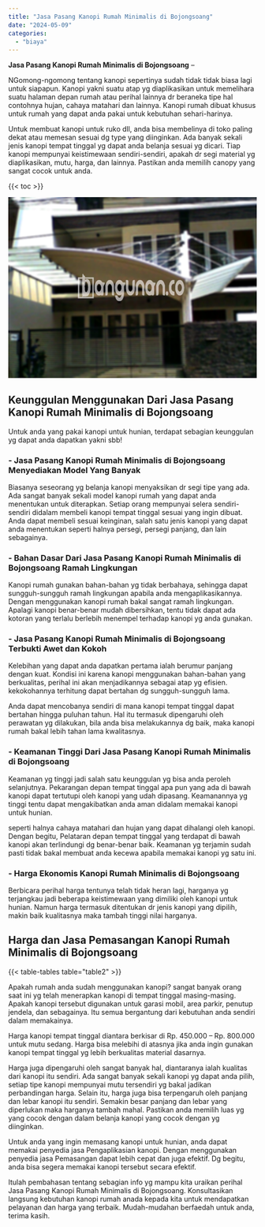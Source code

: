 ```yaml
---
title: "Jasa Pasang Kanopi Rumah Minimalis di Bojongsoang"
date: "2024-05-09"
categories: 
  - "biaya"
---
```


**Jasa Pasang Kanopi Rumah Minimalis di Bojongsoang** –

NGomong-ngomong tentang kanopi sepertinya sudah tidak tidak biasa lagi untuk siapapun. Kanopi yakni suatu atap yg diaplikasikan untuk memelihara suatu halaman depan rumah atau perihal lainnya dr beraneka tipe hal contohnya hujan, cahaya matahari dan lainnya. Kanopi rumah dibuat khusus untuk rumah yang dapat anda pakai untuk kebutuhan sehari-harinya.

Untuk membuat kanopi untuk ruko dll, anda bisa membelinya di toko paling dekat atau memesan sesuai dg type yang diinginkan. Ada banyak sekali jenis kanopi tempat tinggal yg dapat anda belanja sesuai yg dicari. Tiap kanopi mempunyai keistimewaan sendiri-sendiri, apakah dr segi material yg diaplikasikan, mutu, harga, dan lainnya. Pastikan anda memilih canopy yang sangat cocok untuk anda.

{{< toc >}}

![Jasa Pasang Kanopi Rumah Minimalis di Bojongsoang](/images/harga-kanopi-minimalis-03.png)

## Keunggulan Menggunakan Dari Jasa Pasang Kanopi Rumah Minimalis di Bojongsoang

Untuk anda yang pakai kanopi untuk hunian, terdapat sebagian keunggulan yg dapat anda dapatkan yakni sbb!

### \- Jasa Pasang Kanopi Rumah Minimalis di Bojongsoang Menyediakan Model Yang Banyak

Biasanya seseorang yg belanja kanopi menyaksikan dr segi tipe yang ada. Ada sangat banyak sekali model kanopi rumah yang dapat anda menentukan untuk diterapkan. Setiap orang mempunyai selera sendiri-sendiri didalam membeli kanopi tempat tinggal sesuai yang ingin dibuat. Anda dapat membeli sesuai keinginan, salah satu jenis kanopi yang dapat anda menentukan seperti halnya persegi, persegi panjang, dan lain sebagainya.

### \- Bahan Dasar Dari Jasa Pasang Kanopi Rumah Minimalis di Bojongsoang Ramah Lingkungan

Kanopi rumah gunakan bahan-bahan yg tidak berbahaya, sehingga dapat sungguh-sungguh ramah lingkungan apabila anda mengaplikasikannya. Dengan menggunakan kanopi rumah bakal sangat ramah lingkungan. Apalagi kanopi benar-benar mudah dibersihkan, tentu tidak dapat ada kotoran yang terlalu berlebih menempel terhadap kanopi yg anda gunakan.

### \- Jasa Pasang Kanopi Rumah Minimalis di Bojongsoang Terbukti Awet dan Kokoh

Kelebihan yang dapat anda dapatkan pertama ialah berumur panjang dengan kuat. Kondisi ini karena kanopi menggunakan bahan-bahan yang berkualitas, perihal ini akan menjadikannya sebagai atap yg efisien. kekokohannya terhitung dapat bertahan dg sungguh-sungguh lama.

Anda dapat mencobanya sendiri di mana kanopi tempat tinggal dapat bertahan hingga puluhan tahun. Hal itu termasuk dipengaruhi oleh perawatan yg dilakukan, bila anda bisa melakukannya dg baik, maka kanopi rumah bakal lebih tahan lama kwalitasnya.

### \- Keamanan Tinggi Dari Jasa Pasang Kanopi Rumah Minimalis di Bojongsoang

Keamanan yg tinggi jadi salah satu keunggulan yg bisa anda peroleh selanjutnya. Pekarangan depan tempat tinggal apa pun yang ada di bawah kanopi dapat tertutupi oleh kanopi yang udah dipasang. Keamanannya yg tinggi tentu dapat mengakibatkan anda aman didalam memakai kanopi untuk hunian.

seperti halnya cahaya matahari dan hujan yang dapat dihalangi oleh kanopi. Dengan begitu, Pelataran depan tempat tinggal yang terdapat di bawah kanopi akan terlindungi dg benar-benar baik. Keamanan yg terjamin sudah pasti tidak bakal membuat anda kecewa apabila memakai kanopi yg satu ini.

### \- Harga Ekonomis Kanopi Rumah Minimalis di Bojongsoang

Berbicara perihal harga tentunya telah tidak heran lagi, harganya yg terjangkau jadi beberapa keistimewaan yang dimiliki oleh kanopi untuk hunian. Namun harga termasuk ditentukan dr jenis kanopi yang dipilih, makin baik kualitasnya maka tambah tinggi nilai harganya.

## Harga dan Jasa Pemasangan Kanopi Rumah Minimalis di Bojongsoang

{{< table-tables table="table2" >}}

Apakah rumah anda sudah menggunakan kanopi? sangat banyak orang saat ini yg telah menerapkan kanopi di tempat tinggal masing-masing. Apakah kanopi tersebut digunakan untuk garasi mobil, area parkir, penutup jendela, dan sebagainya. Itu semua bergantung dari kebutuhan anda sendiri dalam memakainya.

Harga kanopi tempat tinggal diantara berkisar di Rp. 450.000 – Rp. 800.000 untuk mutu sedang. Harga bisa melebihi di atasnya jika anda ingin gunakan kanopi tempat tinggal yg lebih berkualitas material dasarnya.

Harga juga dipengaruhi oleh sangat banyak hal, diantaranya ialah kualitas dari kanopi itu sendiri. Ada sangat banyak sekali kanopi yg dapat anda pilih, setiap tipe kanopi mempunyai mutu tersendiri yg bakal jadikan perbandingan harga. Selain itu, harga juga bisa terpengaruh oleh panjang dan lebar kanopi itu sendiri. Semakin besar panjang dan lebar yang diperlukan maka harganya tambah mahal. Pastikan anda memilih luas yg yang cocok dengan dalam belanja kanopi yang cocok dengan yg diinginkan.

Untuk anda yang ingin memasang kanopi untuk hunian, anda dapat memakai penyedia jasa Pengaplikasian kanopi. Dengan menggunakan penyedia jasa Pemasangan dapat lebih cepat dan juga efektif. Dg begitu, anda bisa segera memakai kanopi tersebut secara efektif.

Itulah pembahasan tentang sebagian info yg mampu kita uraikan perihal Jasa Pasang Kanopi Rumah Minimalis di Bojongsoang. Konsultasikan langsung kebutuhan kanopi rumah anada kepada kita untuk mendapatkan pelayanan dan harga yang terbaik. Mudah-mudahan berfaedah untuk anda, terima kasih.
